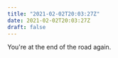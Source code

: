 ```yaml
---
title: "2021-02-02T20:03:27Z"
date: 2021-02-02T20:03:27Z
draft: false
---
```


You're at the end of the road again.
